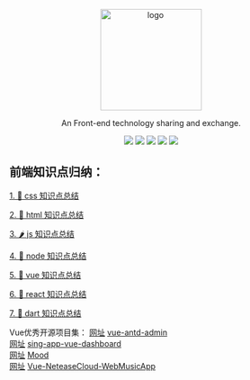 <p align="center">
  <a href="https://vuepress.vuejs.org/" target="_blank">
    <img width="180" src="https://iconfont.alicdn.com/t/1b67e9e2-e6db-429e-8a47-5d32d9d89f9b.png" alt="logo">
  </a>
</p>

<div align="center">

An Front-end technology sharing and exchange.

[![](https://img.shields.io/badge/Juejin-掘金-007FFF)](https://juejin.im/user/3702810894152983)
[![](https://img.shields.io/badge/CSDN-博客-E33E33)](https://blog.csdn.net/qq_41614928)
[![](https://img.shields.io/badge/Zhihu-知乎-0084FF)](https://www.zhihu.com/people/shun-yue-45)
[![](https://img.shields.io/badge/bilili-哔哩哔哩-FF69b4)](https://space.bilibili.com/475498258)
[![](https://img.shields.io/badge/公众号-爱看编程-7ED957)](#爱看编程)

</div>


## 前端知识点归纳：

[1. 🍦 css 知识点总结](https://github.com/shunyue1320/frontend-question/blob/master/css知识点总结.md)

[2. 🍨 html 知识点总结](https://github.com/shunyue1320/frontend-question/blob/master/html知识点总结.md)

[3. 🌶 js 知识点总结](https://github.com/shunyue1320/frontend-question/blob/master/js知识点总结.md)

[4. 🥗 node 知识点总结](https://github.com/shunyue1320/frontend-question/blob/master/node知识点总结.md)

[5. 🌾 vue 知识点总结](https://github.com/shunyue1320/frontend-question/blob/master/vue知识点总结.md)

[6. 🍆 react 知识点总结](https://github.com/shunyue1320/frontend-question/blob/master/react知识点总结.md)


[7. 🌱 dart 知识点总结](https://github.com/shunyue1320/frontend-question/blob/master/dart知识点总结.md)



Vue优秀开源项目集：
[网址](https://iczer.gitee.io/vue-antd-admin/#/login) [vue-antd-admin](https://github.com/iczer/vue-antd-admin)  
[网址](https://demo.flatlogic.com/sing-app-vue-dashboard/#/app/dashboard) [sing-app-vue-dashboard](https://github.com/flatlogic/sing-app-vue-dashboard)  
[网址](https://raindays.cn/1400) [Mood](https://github.com/wsydxiangwang/Mood)  
[网址](https://github.com/daoshengfu/Vue-NeteaseCloud-WebMusicApp) [Vue-NeteaseCloud-WebMusicApp](http://123.56.175.108/individuation)  

